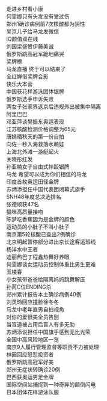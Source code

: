 走进乡村看小康  
何雯娜只有头发没有受过伤  
郑州1确诊病例前7次核酸都为阴性  
吴京儿子给马龙发微信  
IQ颜值双在线  
刘国梁盛赞伊藤美诚  
俄罗斯跳高冠军跪地痛哭  
奖牌榜  
马龙直播 终于可以结束了  
全红婵借奖牌合影  
快乐大本营  
中国获花样游泳团体银牌  
俄罗斯选手申诉失败  
两女子张家界返京后违规外出被集中隔离  
阿里巴巴  
邓亚萍谈樊振东奥运表现  
江苏核酸检测价格调整为65元  
唐嫣晒秋天的第一份自拍  
向佐一秒入海救落水萌娃  
上海北外滩一游艇起火  
关晓彤红发  
孙亚楠女子自由式摔跤银牌  
马龙 希望可以成为你们相信的马龙  
印度首枚奥运田径金牌  
苏炳添担任中国代表团闭幕式旗手  
SNH48年度总决选排名  
张德顺获47名  
猫咪高质量接吻  
陈梦吃香蕉因为是金牌的颜色  
运动员的小肚子不叫小肚子  
南京第5轮核酸已查出2例确诊  
北京明起暂停部分进出京长途客运班线  
杨洋水中王者  
迪丽热巴丁程鑫热舞好养眼  
何雯娜谈女运动员控制体重比男生更难  
玉楼春  
小女孩带爸爸给隔离妈妈跳舞解压  
孙芮C位ENDING杀  
郑州累计报告本土确诊病例40例  
刘灵玲回应撞脸徐冬冬  
马龙中老年直男自拍视角  
对你的爱很美全员告别  
当盲道被占用后盲人有多无助  
苏炳添说担任中国旗手感到无比光荣  
全国中高风险地区一览  
南京9人履行管理监督等职责不力被处理  
林园回应怒怼投资者  
俄罗斯跳高冠军好美  
郑州无症状转确诊20例  
巴西获奥运男足金牌  
国际空间站捕捉到一种奇异的颠倒闪电  
日本团体花样游泳队服  
